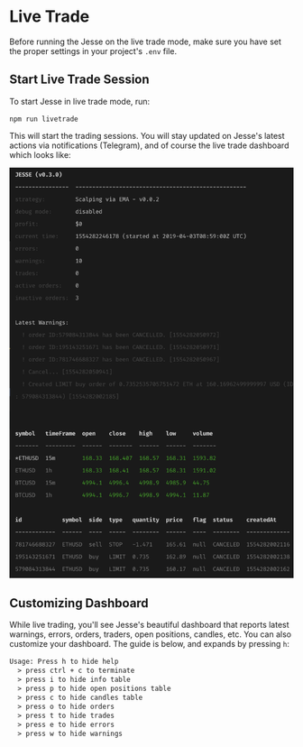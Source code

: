 # Live Trade

Before running the Jesse on the live trade mode, make sure you have set the proper settings in your project's `.env` file.

## Start Live Trade Session

To start Jesse in live trade mode, run:

```
npm run livetrade
```

This will start the trading sessions. You will stay updated on Jesse's latest actions via notifications (Telegram), and of course the live trade dashboard which looks like:

![symbols](../docs/imgs/livetrade-dashboard.png)

## Customizing Dashboard

While live trading, you'll see Jesse's beautiful dashboard that reports latest warnings, errors, orders, traders, open positions, candles, etc. You can also customize your dashboard. The guide is below, and expands by pressing `h`:

```
Usage: Press h to hide help
  > press ctrl + c to terminate
  > press i to hide info table
  > press p to hide open positions table
  > press c to hide candles table
  > press o to hide orders
  > press t to hide trades
  > press e to hide errors
  > press w to hide warnings
```
